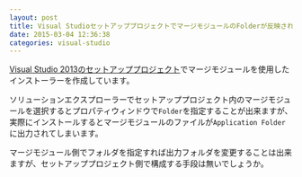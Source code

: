 ```yaml
---
layout: post
title: Visual StudioセットアッププロジェクトでマージモジュールのFolderが反映されない
date: 2015-03-04 12:36:38
categories: visual-studio
---
```

<p><a href="https://visualstudiogallery.msdn.microsoft.com/9abe329c-9bba-44a1-be59-0fbf6151054d" rel="nofollow">Visual Studio 2013のセットアッププロジェクト</a>でマージモジュールを使用したインストーラーを作成しています。</p>

<p>ソリューションエクスプローラーでセットアッププロジェクト内のマージモジュールを選択するとプロパティウィンドウで<code>Folder</code>を指定することが出来ますが、実際にインストールするとマージモジュールのファイルが<code>Application Folder</code>に出力されてしまいます。</p>

<p>マージモジュール側でフォルダを指定すれば出力フォルダを変更することは出来ますが、セットアッププロジェクト側で構成する手段は無いでしょうか。</p>
